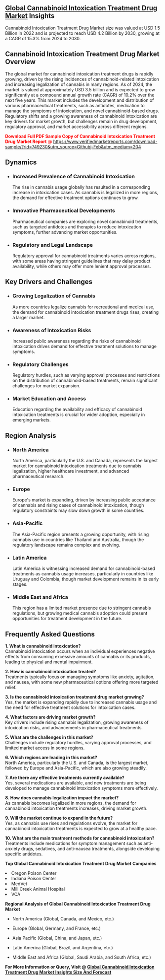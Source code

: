 <h2><a href="https://www.verifiedmarketreports.com/download-sample/?rid=749230&amp;utm_source=Githubj&amp;utm_medium=204" target="_blank">Global Cannabinoid Intoxication Treatment Drug Market</a> Insights</h2><p>Cannabinoid Intoxication Treatment Drug Market size was valued at USD 1.5 Billion in 2022 and is projected to reach USD 4.2 Billion by 2030, growing at a CAGR of 15.3% from 2024 to 2030.</p><p> <h2>Cannabinoid Intoxication Treatment Drug Market Overview</h2> <p>The global market for cannabinoid intoxication treatment drugs is rapidly growing, driven by the rising incidences of cannabinoid-related intoxication and increasing legalization of cannabis in many regions. As of 2024, the market is valued at approximately USD 3.5 billion and is expected to grow significantly at a compound annual growth rate (CAGR) of 10.2% over the next five years. This market includes the development and distribution of various pharmaceutical treatments, such as antidotes, medication to manage the symptoms of intoxication, and novel cannabinoid-based drugs. Regulatory shifts and a growing awareness of cannabinoid intoxication are key drivers for market growth, but challenges remain in drug development, regulatory approval, and market accessibility across different regions. <p><span class=""><span style="color: #ff0000;"><strong>Download Full PDF Sample Copy of Cannabinoid Intoxication Treatment Drug Market Report</strong> @ </span><a href="https://www.verifiedmarketreports.com/download-sample/?rid=749230&amp;utm_source=Githubj-Feb&amp;utm_medium=204" target="_blank">https://www.verifiedmarketreports.com/download-sample/?rid=749230&amp;utm_source=Githubj-Feb&amp;utm_medium=204</a></span></p></p> <h2>Dynamics</h2> <ul> <li><h3>Increased Prevalence of Cannabinoid Intoxication</h3> The rise in cannabis usage globally has resulted in a corresponding increase in intoxication cases. As cannabis is legalized in more regions, the demand for effective treatment options continues to grow.</li> <li><h3>Innovative Pharmaceutical Developments</h3> Pharmaceutical companies are exploring novel cannabinoid treatments, such as targeted antidotes and therapies to reduce intoxication symptoms, further advancing market opportunities.</li> <li><h3>Regulatory and Legal Landscape</h3> Regulatory approval for cannabinoid treatments varies across regions, with some areas having stringent guidelines that may delay product availability, while others may offer more lenient approval processes.</li> </ul> <h2>Key Drivers and Challenges</h2> <ul> <li><h3>Growing Legalization of Cannabis</h3> As more countries legalize cannabis for recreational and medical use, the demand for cannabinoid intoxication treatment drugs rises, creating a larger market.</li> <li><h3>Awareness of Intoxication Risks</h3> Increased public awareness regarding the risks of cannabinoid intoxication drives demand for effective treatment solutions to manage symptoms.</li> <li><h3>Regulatory Challenges</h3> Regulatory hurdles, such as varying approval processes and restrictions on the distribution of cannabinoid-based treatments, remain significant challenges for market expansion.</li> <li><h3>Market Education and Access</h3> Education regarding the availability and efficacy of cannabinoid intoxication treatments is crucial for wider adoption, especially in emerging markets.</li> </ul> <h2>Region Analysis</h2> <ul> <li><h3>North America</h3> North America, particularly the U.S. and Canada, represents the largest market for cannabinoid intoxication treatments due to cannabis legalization, higher healthcare investment, and advanced pharmaceutical research.</li> <li><h3>Europe</h3> Europe's market is expanding, driven by increasing public acceptance of cannabis and rising cases of cannabinoid intoxication, though regulatory constraints may slow down growth in some countries.</li> <li><h3>Asia-Pacific</h3> The Asia-Pacific region presents a growing opportunity, with rising cannabis use in countries like Thailand and Australia, though the regulatory landscape remains complex and evolving.</li> <li><h3>Latin America</h3> Latin America is witnessing increased demand for cannabinoid-based treatments as cannabis usage increases, particularly in countries like Uruguay and Colombia, though market development remains in its early stages.</li> <li><h3>Middle East and Africa</h3> This region has a limited market presence due to stringent cannabis regulations, but growing medical cannabis adoption could present opportunities for treatment development in the future.</li> </ul> <h2>Frequently Asked Questions</h2> <p><strong>1. What is cannabinoid intoxication?</strong><br> Cannabinoid intoxication occurs when an individual experiences negative effects from consuming excessive amounts of cannabis or its products, leading to physical and mental impairment.</p> <p><strong>2. How is cannabinoid intoxication treated?</strong><br> Treatments typically focus on managing symptoms like anxiety, agitation, and nausea, with some new pharmaceutical options offering more targeted relief.</p> <p><strong>3. Is the cannabinoid intoxication treatment drug market growing?</strong><br> Yes, the market is expanding rapidly due to increased cannabis usage and the need for effective treatment solutions for intoxication cases.</p> <p><strong>4. What factors are driving market growth?</strong><br> Key drivers include rising cannabis legalization, growing awareness of intoxication risks, and advancements in pharmaceutical treatments.</p> <p><strong>5. What are the challenges in this market?</strong><br> Challenges include regulatory hurdles, varying approval processes, and limited market access in some regions.</p> <p><strong>6. Which regions are leading in this market?</strong><br> North America, particularly the U.S. and Canada, is the largest market, followed by Europe and Asia-Pacific, which are also growing steadily.</p> <p><strong>7. Are there any effective treatments currently available?</strong><br> Yes, several medications are available, and new treatments are being developed to manage cannabinoid intoxication symptoms more effectively.</p> <p><strong>8. How does cannabis legalization impact the market?</strong><br> As cannabis becomes legalized in more regions, the demand for cannabinoid intoxication treatments increases, driving market growth.</p> <p><strong>9. Will the market continue to expand in the future?</strong><br> Yes, as cannabis use rises and regulations evolve, the market for cannabinoid intoxication treatments is expected to grow at a healthy pace.</p> <p><strong>10. What are the main treatment methods for cannabinoid intoxication?</strong><br> Treatments include medications for symptom management such as anti-anxiety drugs, sedatives, and anti-nausea treatments, alongside developing specific antidotes.</p> </p><p><strong>Top Global Cannabinoid Intoxication Treatment Drug Market Companies</strong></p><div data-test-id=""><p><li>Oregon Poison Center</li><li> Indiana Poison Center</li><li> MedVet</li><li> Mill Creek Animal Hospital</li><li> VCA</li></p><div><strong>Regional Analysis of&nbsp;Global Cannabinoid Intoxication Treatment Drug Market</strong></div><ul><li dir="ltr"><p dir="ltr">North America&nbsp;(Global, Canada, and Mexico, etc.)</p></li><li dir="ltr"><p dir="ltr">Europe (Global, Germany, and France, etc.)</p></li><li dir="ltr"><p dir="ltr">Asia Pacific&nbsp;(Global, China, and Japan, etc.)</p></li><li dir="ltr"><p dir="ltr">Latin America&nbsp;(Global, Brazil, and Argentina, etc.)</p></li><li dir="ltr">Middle East and Africa&nbsp;(Global, Saudi Arabia, and South Africa, etc.)</li></ul><p><strong>For More Information or Query, Visit @&nbsp;</strong><strong><a href="https://www.verifiedmarketreports.com/product/cannabinoid-intoxication-treatment-drug-market/?utm_source=Githubj&amp;utm_medium=204" target="_blank">Global Cannabinoid Intoxication Treatment Drug Market Insights Size And Forecast</a></strong></p></div>
